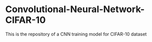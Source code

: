 # Convolutional-Neural-Network-CIFAR-10
This is the repository of a CNN training model for CIFAR-10 dataset
